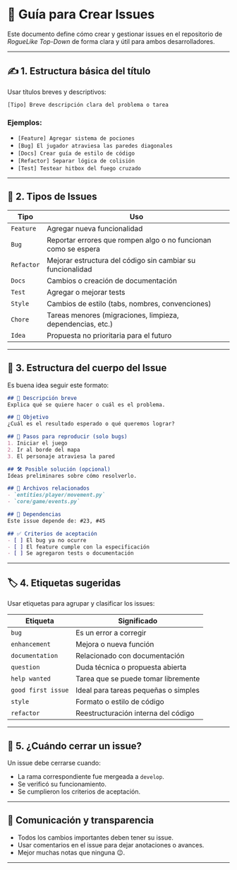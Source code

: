 

# 🐛 Guía para Crear Issues

Este documento define cómo crear y gestionar issues en el repositorio de *RogueLike Top-Down* de forma clara y útil para ambos desarrolladores.

---

## ✍️ 1. Estructura básica del título

Usar títulos breves y descriptivos:

```
[Tipo] Breve descripción clara del problema o tarea
```

### Ejemplos:

- `[Feature] Agregar sistema de pociones`
- `[Bug] El jugador atraviesa las paredes diagonales`
- `[Docs] Crear guía de estilo de código`
- `[Refactor] Separar lógica de colisión`
- `[Test] Testear hitbox del fuego cruzado`

---

## 🧩 2. Tipos de Issues

| Tipo         | Uso                                                                 |
|--------------|----------------------------------------------------------------------|
| `Feature`    | Agregar nueva funcionalidad                                          |
| `Bug`        | Reportar errores que rompen algo o no funcionan como se espera      |
| `Refactor`   | Mejorar estructura del código sin cambiar su funcionalidad          |
| `Docs`       | Cambios o creación de documentación                                  |
| `Test`       | Agregar o mejorar tests                                              |
| `Style`      | Cambios de estilo (tabs, nombres, convenciones)                     |
| `Chore`      | Tareas menores (migraciones, limpieza, dependencias, etc.)          |
| `Idea`       | Propuesta no prioritaria para el futuro                             |

---

## 🧠 3. Estructura del cuerpo del Issue

Es buena idea seguir este formato:

```markdown
## 📌 Descripción breve
Explica qué se quiere hacer o cuál es el problema.

## 🎯 Objetivo
¿Cuál es el resultado esperado o qué queremos lograr?

## 🧪 Pasos para reproducir (solo bugs)
1. Iniciar el juego
2. Ir al borde del mapa
3. El personaje atraviesa la pared

## 🛠️ Posible solución (opcional)
Ideas preliminares sobre cómo resolverlo.

## 🔗 Archivos relacionados
- `entities/player/movement.py`
- `core/game/events.py`

## 🧱 Dependencias
Este issue depende de: #23, #45

## ✅ Criterios de aceptación
- [ ] El bug ya no ocurre
- [ ] El feature cumple con la especificación
- [ ] Se agregaron tests o documentación
```

---

## 🏷️ 4. Etiquetas sugeridas

Usar etiquetas para agrupar y clasificar los issues:

| Etiqueta         | Significado                           |
|------------------|----------------------------------------|
| `bug`            | Es un error a corregir                 |
| `enhancement`    | Mejora o nueva función                 |
| `documentation`  | Relacionado con documentación          |
| `question`       | Duda técnica o propuesta abierta       |
| `help wanted`    | Tarea que se puede tomar libremente    |
| `good first issue` | Ideal para tareas pequeñas o simples |
| `style`          | Formato o estilo de código             |
| `refactor`       | Reestructuración interna del código    |

---

## 📅 5. ¿Cuándo cerrar un issue?

Un issue debe cerrarse cuando:

- La rama correspondiente fue mergeada a `develop`.
- Se verificó su funcionamiento.
- Se cumplieron los criterios de aceptación.

---

## 👥 Comunicación y transparencia

- Todos los cambios importantes deben tener su issue.
- Usar comentarios en el issue para dejar anotaciones o avances.
- Mejor muchas notas que ninguna 😉.

---
